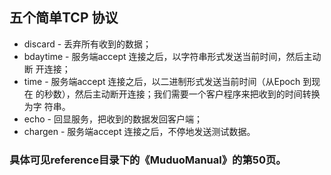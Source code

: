 ## 五个简单TCP 协议

* discard - 丢弃所有收到的数据；
* bdaytime - 服务端accept 连接之后，以字符串形式发送当前时间，然后主动断
开连接；
* time - 服务端accept 连接之后，以二进制形式发送当前时间（从Epoch 到现在
的秒数），然后主动断开连接；我们需要一个客户程序来把收到的时间转换为字
符串。
* echo - 回显服务，把收到的数据发回客户端；
* chargen - 服务端accept 连接之后，不停地发送测试数据。

### 具体可见reference目录下的《MuduoManual》的第50页。